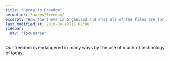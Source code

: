 ```yaml
---
title: "Harms to Freedom"
permalink: /harms/freedom/
excerpt: "How the theme is organized and what all of the files are for."
last_modified_at: 2019-04-18T11+02:00
sidebar:
  nav: "focusarea"
---
```


Our freedom is endangered in many ways by the use of much of technology of today.
